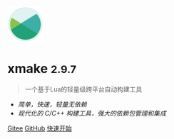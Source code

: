 <img src="/assets/img/logo.svg" width="16%" />

# xmake <small>2.9.7</small>

> 一个基于Lua的轻量级跨平台自动构建工具

- *简单，快速，轻量无依赖*
- *现代化的 C/C++ 构建工具，强大的依赖包管理和集成*

[Gitee](https://gitee.com/tboox/xmake/)
[GitHub](https://github.com/xmake-io/xmake/)
[快速开始](/zh-cn/getting_started)
